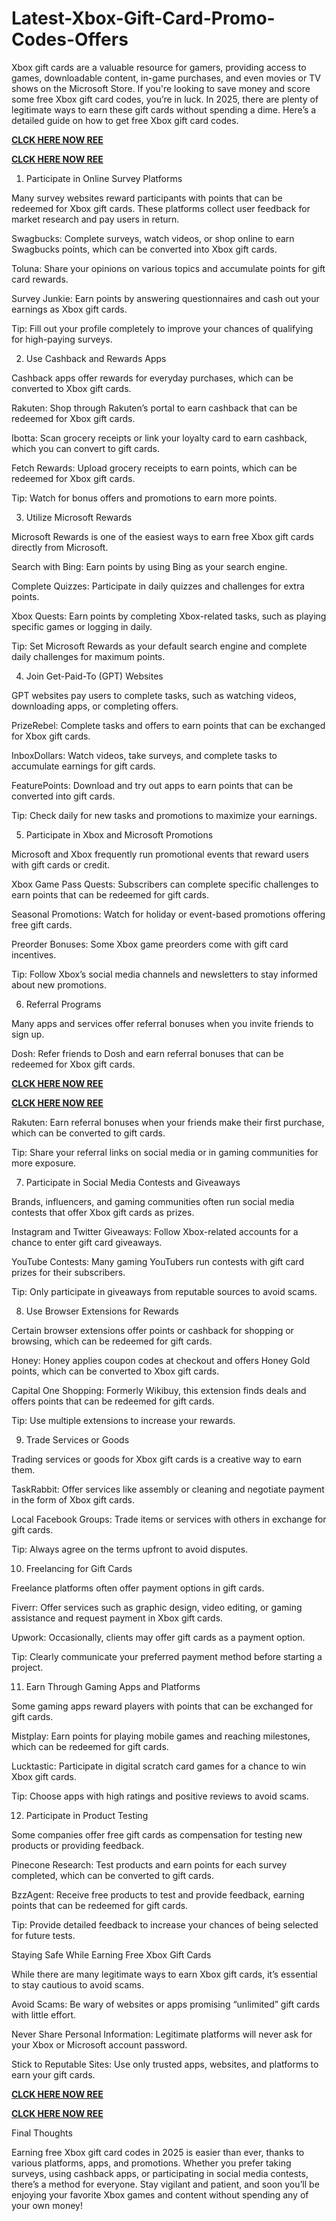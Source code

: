 # Latest-Xbox-Gift-Card-Promo-Codes-Offers
Xbox gift cards are a valuable resource for gamers, providing access to games, downloadable content, in-game purchases, and even movies or TV shows on the Microsoft Store. If you're looking to save money and score some free Xbox gift card codes, you’re in luck. In 2025, there are plenty of legitimate ways to earn these gift cards without spending a dime. Here’s a detailed guide on how to get free Xbox gift card codes.

**[CLCK HERE NOW REE](https://tinyurl.com/xboxgiftcard2025)**

**[CLCK HERE NOW REE](https://tinyurl.com/xboxgiftcard2025)**

1. Participate in Online Survey Platforms

Many survey websites reward participants with points that can be redeemed for Xbox gift cards. These platforms collect user feedback for market research and pay users in return.

Swagbucks: Complete surveys, watch videos, or shop online to earn Swagbucks points, which can be converted into Xbox gift cards.

Toluna: Share your opinions on various topics and accumulate points for gift card rewards.

Survey Junkie: Earn points by answering questionnaires and cash out your earnings as Xbox gift cards.

Tip: Fill out your profile completely to improve your chances of qualifying for high-paying surveys.

2. Use Cashback and Rewards Apps

Cashback apps offer rewards for everyday purchases, which can be converted to Xbox gift cards.

Rakuten: Shop through Rakuten’s portal to earn cashback that can be redeemed for Xbox gift cards.

Ibotta: Scan grocery receipts or link your loyalty card to earn cashback, which you can convert to gift cards.

Fetch Rewards: Upload grocery receipts to earn points, which can be redeemed for Xbox gift cards.

Tip: Watch for bonus offers and promotions to earn more points.

3. Utilize Microsoft Rewards

Microsoft Rewards is one of the easiest ways to earn free Xbox gift cards directly from Microsoft.

Search with Bing: Earn points by using Bing as your search engine.

Complete Quizzes: Participate in daily quizzes and challenges for extra points.

Xbox Quests: Earn points by completing Xbox-related tasks, such as playing specific games or logging in daily.

Tip: Set Microsoft Rewards as your default search engine and complete daily challenges for maximum points.

4. Join Get-Paid-To (GPT) Websites

GPT websites pay users to complete tasks, such as watching videos, downloading apps, or completing offers.

PrizeRebel: Complete tasks and offers to earn points that can be exchanged for Xbox gift cards.

InboxDollars: Watch videos, take surveys, and complete tasks to accumulate earnings for gift cards.

FeaturePoints: Download and try out apps to earn points that can be converted into gift cards.

Tip: Check daily for new tasks and promotions to maximize your earnings.

5. Participate in Xbox and Microsoft Promotions

Microsoft and Xbox frequently run promotional events that reward users with gift cards or credit.

Xbox Game Pass Quests: Subscribers can complete specific challenges to earn points that can be redeemed for gift cards.

Seasonal Promotions: Watch for holiday or event-based promotions offering free gift cards.

Preorder Bonuses: Some Xbox game preorders come with gift card incentives.

Tip: Follow Xbox’s social media channels and newsletters to stay informed about new promotions.

6. Referral Programs

Many apps and services offer referral bonuses when you invite friends to sign up.

Dosh: Refer friends to Dosh and earn referral bonuses that can be redeemed for Xbox gift cards.

**[CLCK HERE NOW REE](https://tinyurl.com/xboxgiftcard2025)**

**[CLCK HERE NOW REE](https://tinyurl.com/xboxgiftcard2025)**

Rakuten: Earn referral bonuses when your friends make their first purchase, which can be converted to gift cards.

Tip: Share your referral links on social media or in gaming communities for more exposure.

7. Participate in Social Media Contests and Giveaways

Brands, influencers, and gaming communities often run social media contests that offer Xbox gift cards as prizes.

Instagram and Twitter Giveaways: Follow Xbox-related accounts for a chance to enter gift card giveaways.

YouTube Contests: Many gaming YouTubers run contests with gift card prizes for their subscribers.

Tip: Only participate in giveaways from reputable sources to avoid scams.

8. Use Browser Extensions for Rewards

Certain browser extensions offer points or cashback for shopping or browsing, which can be redeemed for gift cards.

Honey: Honey applies coupon codes at checkout and offers Honey Gold points, which can be converted to Xbox gift cards.

Capital One Shopping: Formerly Wikibuy, this extension finds deals and offers points that can be redeemed for gift cards.

Tip: Use multiple extensions to increase your rewards.

9. Trade Services or Goods

Trading services or goods for Xbox gift cards is a creative way to earn them.

TaskRabbit: Offer services like assembly or cleaning and negotiate payment in the form of Xbox gift cards.

Local Facebook Groups: Trade items or services with others in exchange for gift cards.

Tip: Always agree on the terms upfront to avoid disputes.

10. Freelancing for Gift Cards

Freelance platforms often offer payment options in gift cards.

Fiverr: Offer services such as graphic design, video editing, or gaming assistance and request payment in Xbox gift cards.

Upwork: Occasionally, clients may offer gift cards as a payment option.

Tip: Clearly communicate your preferred payment method before starting a project.

11. Earn Through Gaming Apps and Platforms

Some gaming apps reward players with points that can be exchanged for gift cards.

Mistplay: Earn points for playing mobile games and reaching milestones, which can be redeemed for gift cards.

Lucktastic: Participate in digital scratch card games for a chance to win Xbox gift cards.

Tip: Choose apps with high ratings and positive reviews to avoid scams.

12. Participate in Product Testing

Some companies offer free gift cards as compensation for testing new products or providing feedback.

Pinecone Research: Test products and earn points for each survey completed, which can be converted to gift cards.

BzzAgent: Receive free products to test and provide feedback, earning points that can be redeemed for gift cards.

Tip: Provide detailed feedback to increase your chances of being selected for future tests.

Staying Safe While Earning Free Xbox Gift Cards

While there are many legitimate ways to earn Xbox gift cards, it’s essential to stay cautious to avoid scams.

Avoid Scams: Be wary of websites or apps promising “unlimited” gift cards with little effort.

Never Share Personal Information: Legitimate platforms will never ask for your Xbox or Microsoft account password.

Stick to Reputable Sites: Use only trusted apps, websites, and platforms to earn your gift cards.

**[CLCK HERE NOW REE](https://tinyurl.com/xboxgiftcard2025)**

**[CLCK HERE NOW REE](https://tinyurl.com/xboxgiftcard2025)**

Final Thoughts

Earning free Xbox gift card codes in 2025 is easier than ever, thanks to various platforms, apps, and promotions. Whether you prefer taking surveys, using cashback apps, or participating in social media contests, there’s a method for everyone. Stay vigilant and patient, and soon you’ll be enjoying your favorite Xbox games and content without spending any of your own money!
